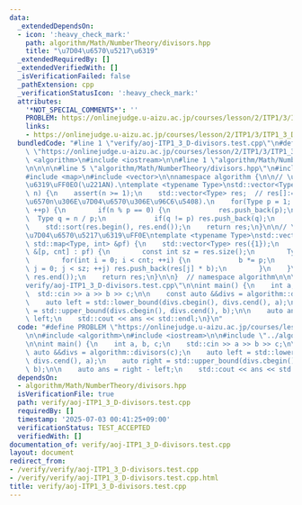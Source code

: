 ```yaml
---
data:
  _extendedDependsOn:
  - icon: ':heavy_check_mark:'
    path: algorithm/Math/NumberTheory/divisors.hpp
    title: "\u7D04\u6570\u5217\u6319"
  _extendedRequiredBy: []
  _extendedVerifiedWith: []
  _isVerificationFailed: false
  _pathExtension: cpp
  _verificationStatusIcon: ':heavy_check_mark:'
  attributes:
    '*NOT_SPECIAL_COMMENTS*': ''
    PROBLEM: https://onlinejudge.u-aizu.ac.jp/courses/lesson/2/ITP1/3/ITP1_3_D
    links:
    - https://onlinejudge.u-aizu.ac.jp/courses/lesson/2/ITP1/3/ITP1_3_D
  bundledCode: "#line 1 \"verify/aoj-ITP1_3_D-divisors.test.cpp\"\n#define PROBLEM\
    \ \"https://onlinejudge.u-aizu.ac.jp/courses/lesson/2/ITP1/3/ITP1_3_D\"\n\n#include\
    \ <algorithm>\n#include <iostream>\n\n#line 1 \"algorithm/Math/NumberTheory/divisors.hpp\"\
    \n\n\n\n#line 5 \"algorithm/Math/NumberTheory/divisors.hpp\"\n#include <cassert>\n\
    #include <map>\n#include <vector>\n\nnamespace algorithm {\n\n// \u7D04\u6570\u5217\
    \u6319\uFF0EO(\u221AN).\ntemplate <typename Type>\nstd::vector<Type> divisors(Type\
    \ n) {\n    assert(n >= 1);\n    std::vector<Type> res;  // res[]:=(\u81EA\u7136\
    \u6570n\u306E\u7D04\u6570\u306E\u96C6\u5408).\n    for(Type p = 1; p * p <= n;\
    \ ++p) {\n        if(n % p == 0) {\n            res.push_back(p);\n          \
    \  Type q = n / p;\n            if(q != p) res.push_back(q);\n        }\n    }\n\
    \    std::sort(res.begin(), res.end());\n    return res;\n}\n\n// \u9AD8\u901F\
    \u7D04\u6570\u5217\u6319\uFF0E\ntemplate <typename Type>\nstd::vector<Type> divisors(const\
    \ std::map<Type, int> &pf) {\n    std::vector<Type> res({1});\n    for(const auto\
    \ &[p, cnt] : pf) {\n        const int sz = res.size();\n        Type b = 1;\n\
    \        for(int i = 0; i < cnt; ++i) {\n            b *= p;\n            for(int\
    \ j = 0; j < sz; ++j) res.push_back(res[j] * b);\n        }\n    }\n    std::sort(res.begin(),\
    \ res.end());\n    return res;\n}\n\n}  // namespace algorithm\n\n\n#line 7 \"\
    verify/aoj-ITP1_3_D-divisors.test.cpp\"\n\nint main() {\n    int a, b, c;\n  \
    \  std::cin >> a >> b >> c;\n\n    const auto &&divs = algorithm::divisors(c);\n\
    \    auto left = std::lower_bound(divs.cbegin(), divs.cend(), a);\n    auto right\
    \ = std::upper_bound(divs.cbegin(), divs.cend(), b);\n\n    auto ans = right -\
    \ left;\n    std::cout << ans << std::endl;\n}\n"
  code: "#define PROBLEM \"https://onlinejudge.u-aizu.ac.jp/courses/lesson/2/ITP1/3/ITP1_3_D\"\
    \n\n#include <algorithm>\n#include <iostream>\n\n#include \"../algorithm/Math/NumberTheory/divisors.hpp\"\
    \n\nint main() {\n    int a, b, c;\n    std::cin >> a >> b >> c;\n\n    const\
    \ auto &&divs = algorithm::divisors(c);\n    auto left = std::lower_bound(divs.cbegin(),\
    \ divs.cend(), a);\n    auto right = std::upper_bound(divs.cbegin(), divs.cend(),\
    \ b);\n\n    auto ans = right - left;\n    std::cout << ans << std::endl;\n}\n"
  dependsOn:
  - algorithm/Math/NumberTheory/divisors.hpp
  isVerificationFile: true
  path: verify/aoj-ITP1_3_D-divisors.test.cpp
  requiredBy: []
  timestamp: '2025-07-03 00:41:25+09:00'
  verificationStatus: TEST_ACCEPTED
  verifiedWith: []
documentation_of: verify/aoj-ITP1_3_D-divisors.test.cpp
layout: document
redirect_from:
- /verify/verify/aoj-ITP1_3_D-divisors.test.cpp
- /verify/verify/aoj-ITP1_3_D-divisors.test.cpp.html
title: verify/aoj-ITP1_3_D-divisors.test.cpp
---
```

